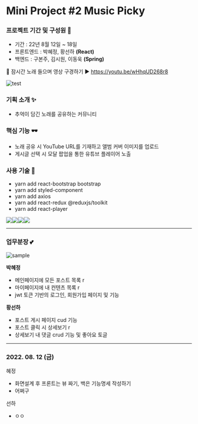 # Mini Project #2 Music Picky
### 프로젝트 기간 및 구성원 🎈
- 기간 : 22년 8월 12일 ~ 18일
- 프론트엔드 : 박혜정, 황선하 **(React)**
- 백엔드 : 구본주, 김시원, 이동욱 **(Spring)**

🌈 잠시간 노래 들으며 영상 구경하기 ▶ https://youtu.be/wHhqUD268r8

![test](https://user-images.githubusercontent.com/97497201/185758458-d4fca82e-c5ae-4789-b182-c89b49f5f5a4.png)

### 기획 소개 ✨
- 추억이 담긴 노래를 공유하는 커뮤니티
### 핵심 기능 🕶
- 노래 공유 시 YouTube URL를 기재하고 앨범 커버 이미지를 업로드
- 게시글 선택 시 모달 팝업을 통한 유튜브 플레이어 노출
### 사용 기술 🎃
- yarn add react-bootstrap bootstrap
- yarn add styled-component
- yarn add axios
- yarn add react-redux @reduxjs/toolkit
- yarn add react-player

<img src="https://img.shields.io/badge/git-F05032?style=for-the-badge&logo=git&logoColor=white"><img src="https://img.shields.io/badge/react-61DAFB?style=for-the-badge&logo=react&logoColor=black"><img src="https://img.shields.io/badge/bootstrap-7952B3?style=for-the-badge&logo=bootstrap&logoColor=white"><img src="https://img.shields.io/badge/github-181717?style=for-the-badge&logo=github&logoColor=white">

---

### 업무분장 💕

 ![sample](https://user-images.githubusercontent.com/97497201/185758977-729aae3b-2e27-403f-9ddb-d7663e55601e.png)
 
**박혜정**
- 메인페이지에 모든 포스트 목록 r
- 마이페이지에 내 컨텐츠 목록 r
- jwt 토큰 기반의 로그인, 회원가입 페이지 및 기능

**황선하**
- 포스트 게시 페이지 cud 기능
- 포스트 클릭 시 상세보기 r
- 상세보기 내 댓글 crud 기능 및 좋아요 토글
---
### 2022. 08. 12 (금)
혜정
- 화면설계 후 프론트는 뷰 짜기, 백은 기능명세 작성하기
- 어쩌구

선하
- ㅇㅇ
